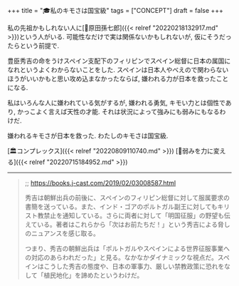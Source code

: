 +++
title = "🎓私のキモさは国宝級"
tags = ["CONCEPT"]
draft = false
+++

私の先祖かもしれない人に[📝原田孫七郎]({{< relref "20220218132917.md" >}})という人がいる. 可能性なだけで実は関係ないかもしれないが, 仮にそうだったらという前提で.

豊臣秀吉の命をうけスペイン支配下のフィリピンでスペイン総督に日本の属国になれというよくわからないことをした. スペインは日本人やべえので関わらないほうがいいかもと思い攻め込まなかったならば, 嫌われる力が日本を救ったことになる.

私はいろんな人に嫌われている気がするが, 嫌われる勇気, キモい力とは個性であり, かっこよく言えば天性の才能. それは状況によって強みにも弱みにもなるわけだ.

嫌われるキモさが日本を救った. わたしのキモさは国宝級.

[🏛コンプレックス]({{< relref "20220809110740.md" >}}) [🦊弱みを力に変える]({{< relref "20220715184952.md" >}})

---

> ;; <https://books.j-cast.com/2019/02/03008587.html>
>
> 秀吉は朝鮮出兵の前後に、スペインのフィリピン総督に対して服属要求の書簡を送っている。また、インド・ゴアのポルトガル副王に対してもキリスト教禁止を通知している。さらに両者に対して「明国征服」の野望も伝えている。著者はこれらから「次はお前たちだ！」という秀吉による脅しのニュアンスを感じ取る。
>
> つまり、秀吉の朝鮮出兵は「ポルトガルやスペインによる世界征服事業への対応のあらわれだった」と見る。なかなかダイナミックな視点だ。スペインはこうした秀吉の態度や、日本の軍事力、厳しい禁教政策に恐れをなして「植民地化」を諦めたというわけだ。
